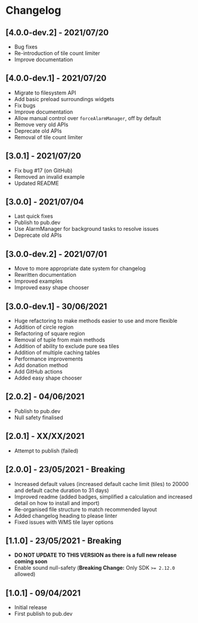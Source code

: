 # Changelog

## [4.0.0-dev.2] - 2021/07/20

* Bug fixes
* Re-introduction of tile count limiter
* Improve documentation

## [4.0.0-dev.1] - 2021/07/20

* Migrate to filesystem API
* Add basic preload surroundings widgets
* Fix bugs
* Improve documentation
* Allow manual control over `forceAlarmManager`, off by default
* Remove very old APIs
* Deprecate old APIs
* Removal of tile count limiter

## [3.0.1] - 2021/07/20

* Fix bug #17 (on GitHub)
* Removed an invalid example
* Updated README

## [3.0.0] - 2021/07/04

* Last quick fixes
* Publish to pub.dev
* Use AlarmManager for background tasks to resolve issues
* Deprecate old APIs

## [3.0.0-dev.2] - 2021/07/01

* Move to more appropriate date system for changelog
* Rewritten documentation
* Improved examples
* Improved easy shape chooser

## [3.0.0-dev.1] - 30/06/2021

* Huge refactoring to make methods easier to use and more flexible
* Addition of circle region
* Refactoring of square region
* Removal of tuple from main methods
* Addition of ability to exclude pure sea tiles
* Addition of multiple caching tables
* Performance improvements
* Add donation method
* Add GitHub actions
* Added easy shape chooser

## [2.0.2] - 04/06/2021

* Publish to pub.dev
* Null safety finalised

## [2.0.1] - XX/XX/2021

* Attempt to publish (failed)

## [2.0.0] - 23/05/2021 - Breaking

* Increased default values (increased default cache limit (tiles) to 20000 and default cache duration to 31 days)
* Improved readme (added badges, simplified a calculation and increased detail on how to install and import)
* Re-organised file structure to match recommended layout
* Added changelog heading to please linter
* Fixed issues with WMS tile layer options

## [1.1.0] - 23/05/2021 - Breaking

* **DO NOT UPDATE TO THIS VERSION as there is a full new release coming soon**
* Enable sound null-safety (**Breaking Change:** Only SDK `>= 2.12.0` allowed)

## [1.0.1] - 09/04/2021

* Initial release
* First publish to pub.dev
